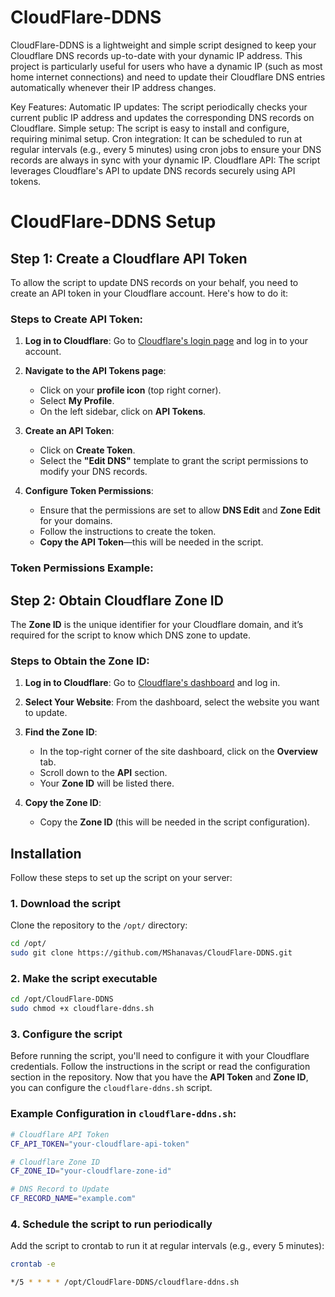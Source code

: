 # CloudFlare-DDNS

CloudFlare-DDNS is a lightweight and simple script designed to keep your Cloudflare DNS records up-to-date with your dynamic IP address. This project is particularly useful for users who have a dynamic IP (such as most home internet connections) and need to update their Cloudflare DNS entries automatically whenever their IP address changes.

Key Features:
Automatic IP updates: The script periodically checks your current public IP address and updates the corresponding DNS records on Cloudflare.
Simple setup: The script is easy to install and configure, requiring minimal setup.
Cron integration: It can be scheduled to run at regular intervals (e.g., every 5 minutes) using cron jobs to ensure your DNS records are always in sync with your dynamic IP.
Cloudflare API: The script leverages Cloudflare's API to update DNS records securely using API tokens.

# CloudFlare-DDNS Setup

## Step 1: Create a Cloudflare API Token

To allow the script to update DNS records on your behalf, you need to create an API token in your Cloudflare account. Here's how to do it:

### Steps to Create API Token:

1. **Log in to Cloudflare**:
   Go to [Cloudflare's login page](https://dash.cloudflare.com/login) and log in to your account.

2. **Navigate to the API Tokens page**:
   - Click on your **profile icon** (top right corner).
   - Select **My Profile**.
   - On the left sidebar, click on **API Tokens**.

3. **Create an API Token**:
   - Click on **Create Token**.
   - Select the **"Edit DNS"** template to grant the script permissions to modify your DNS records.

4. **Configure Token Permissions**:
   - Ensure that the permissions are set to allow **DNS Edit** and **Zone Edit** for your domains.
   - Follow the instructions to create the token.
   - **Copy the API Token**—this will be needed in the script.

### Token Permissions Example:


## Step 2: Obtain Cloudflare Zone ID

The **Zone ID** is the unique identifier for your Cloudflare domain, and it’s required for the script to know which DNS zone to update.

### Steps to Obtain the Zone ID:

1. **Log in to Cloudflare**:
   Go to [Cloudflare's dashboard](https://dash.cloudflare.com/login) and log in.

2. **Select Your Website**:
   From the dashboard, select the website you want to update.

3. **Find the Zone ID**:
   - In the top-right corner of the site dashboard, click on the **Overview** tab.
   - Scroll down to the **API** section.
   - Your **Zone ID** will be listed there.

4. **Copy the Zone ID**:
   - Copy the **Zone ID** (this will be needed in the script configuration).



## Installation

Follow these steps to set up the script on your server:

### 1. Download the script

Clone the repository to the `/opt/` directory:
```bash
cd /opt/
sudo git clone https://github.com/MShanavas/CloudFlare-DDNS.git
```
### 2. Make the script executable
```bash
cd /opt/CloudFlare-DDNS
sudo chmod +x cloudflare-ddns.sh
```
### 3. Configure the script

Before running the script, you'll need to configure it with your Cloudflare credentials. Follow the instructions in the script or read the configuration section in the repository.
Now that you have the **API Token** and **Zone ID**, you can configure the `cloudflare-ddns.sh` script.

### Example Configuration in `cloudflare-ddns.sh`:

```bash
# Cloudflare API Token
CF_API_TOKEN="your-cloudflare-api-token"

# Cloudflare Zone ID
CF_ZONE_ID="your-cloudflare-zone-id"

# DNS Record to Update
CF_RECORD_NAME="example.com"
```
### 4. Schedule the script to run periodically

Add the script to crontab to run it at regular intervals (e.g., every 5 minutes):
```bash
crontab -e
```

```bash
*/5 * * * * /opt/CloudFlare-DDNS/cloudflare-ddns.sh
```
